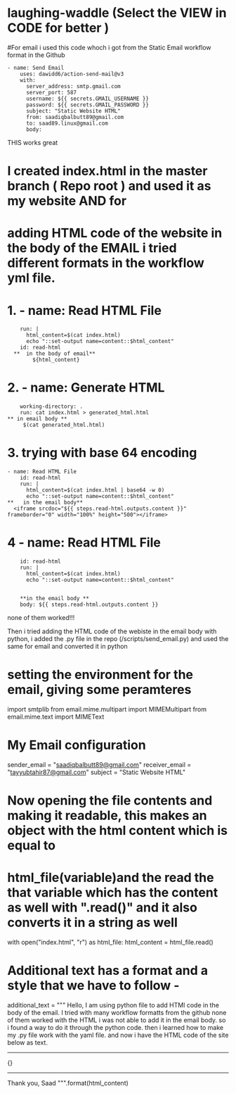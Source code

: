 # laughing-waddle (Select the VIEW in CODE for better )

#For email i used this code whoch i got from the Static Email workflow format in the Github
  
    - name: Send Email
        uses: dawidd6/action-send-mail@v3
        with:
          server_address: smtp.gmail.com
          server_port: 587
          username: ${{ secrets.GMAIL_USERNAME }}
          password: ${{ secrets.GMAIL_PASSWORD }}
          subject: "Static Website HTML"
          from: saadiqbalbutt89@gmail.com
          to: saad89.linux@gmail.com
          body:

 THIS works great 



# I created index.html in the master branch ( Repo root ) and used it as my website AND for 
# adding HTML code of the website in the body of the EMAIL i tried different formats in the workflow yml file. 






  

#  1. - name: Read HTML File
        run: |
          html_content=$(cat index.html)
          echo "::set-output name=content::$html_content"
        id: read-html
      **  in the body of email**
            ${html_content}





# 2.    - name: Generate HTML
        working-directory: .
        run: cat index.html > generated_html.html
    ** in email body **
         $(cat generated_html.html)




# 3.   trying with base 64 encoding
    - name: Read HTML File
        id: read-html
        run: |
          html_content=$(cat index.html | base64 -w 0)
          echo "::set-output name=content::$html_content"
    **   in the email body**
      <iframe srcdoc="${{ steps.read-html.outputs.content }}" frameborder="0" width="100%" height="500"></iframe>


# 4  - name: Read HTML File
        id: read-html
        run: |
          html_content=$(cat index.html)
          echo "::set-output name=content::$html_content"


        **in the email body **
        body: ${{ steps.read-html.outputs.content }}

none of them worked!!!


Then i tried adding the HTML code of the webiste in the email body with python, i added the .py file in the repo (/scripts/send_email.py)
and used the same for email and converted it in python 


# setting the environment for the email, giving some peramteres
import smtplib 
from email.mime.multipart import MIMEMultipart 
from email.mime.text import MIMEText  



# My Email configuration 
   sender_email = "saadiqbalbutt89@gmail.com"
    receiver_email = "tayyubtahir87@gmail.com"
     subject = "Static Website HTML"

# Now opening the file contents and making it readable, this makes an object with the html content which is equal to
# html_file(variable)and the read the that variable which has the content as well with ".read()" and it also converts it in a string as well
with open("index.html", "r") as html_file:
  html_content = html_file.read()

# Additional text has a format and a style that we have to follow - 
additional_text = """
Hello, I am using python file to add HTMl code in the body of the email. I tried with many workflow formatts from the
github none of them worked with the HTML i was not able to add it in the email body.  so i found a way to do it through the python code.
then i learned how to make my .py file work with the yaml file. 
and now i have the HTML code of the site below as text.

---

{}

---

Thank you,
Saad
""".format(html_content)

